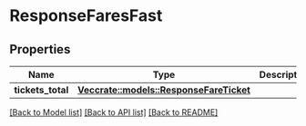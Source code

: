 # ResponseFaresFast

## Properties

Name | Type | Description | Notes
------------ | ------------- | ------------- | -------------
**tickets_total** | [**Vec<crate::models::ResponseFareTicket>**](ResponseFareTicket.md) |  | 

[[Back to Model list]](../README.md#documentation-for-models) [[Back to API list]](../README.md#documentation-for-api-endpoints) [[Back to README]](../README.md)


